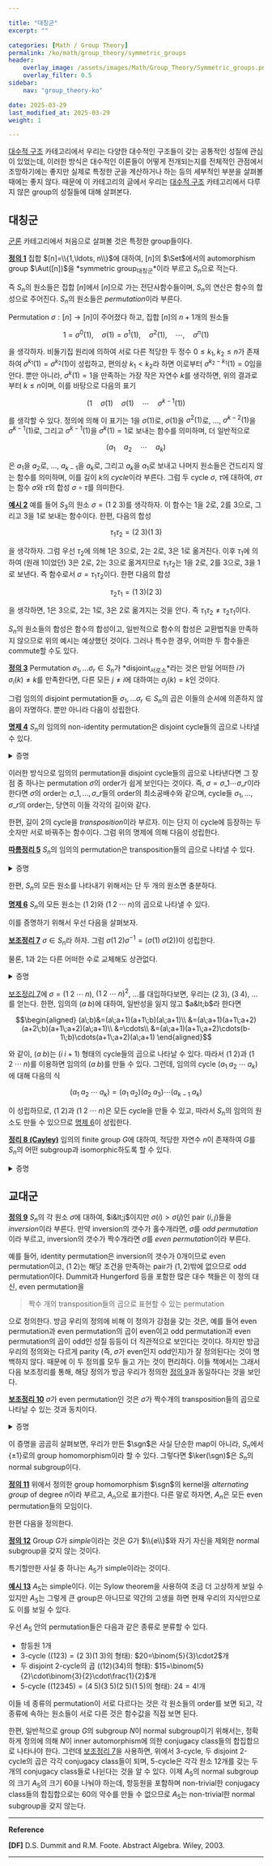 ```yaml
---

title: "대칭군"
excerpt: ""

categories: [Math / Group Theory]
permalink: /ko/math/group_theory/symmetric_groups
header:
    overlay_image: /assets/images/Math/Group_Theory/Symmetric_groups.png
    overlay_filter: 0.5
sidebar: 
    nav: "group_theory-ko"

date: 2025-03-29
last_modified_at: 2025-03-29
weight: 1

---
```


[대수적 구조](/ko/algebraic_structures) 카테고리에서 우리는 다양한 대수적인 구조들이 갖는 공통적인 성질에 관심이 있었는데, 이러한 방식은 대수적인 이론들이 어떻게 전개되는지를 전체적인 관점에서 조망하기에는 좋지만 실제로 특정한 군을 계산하거나 하는 등의 세부적인 부분을 살펴볼 때에는 좋지 않다. 때문에 이 카테고리의 글에서 우리는 [대수적 구조](/ko/algebraic_structures) 카테고리에서 다루지 않은 group의 성질들에 대해 살펴본다. 

## 대칭군

[군론](/ko/group_theory) 카테고리에서 처음으로 살펴볼 것은 특정한 group들이다. 

<div class="definition" markdown="1">

<ins id="def1">**정의 1**</ins> 집합 $[n]=\\{1,\ldots, n\\}$에 대하여, $[n]$의 $\Set$에서의 automorphism group $\Aut([n])$을 *symmetric group<sub>대칭군</sub>*이라 부르고 $S_n$으로 적는다.  

</div>

즉 $S_n$의 원소들은 집합 $[n]$에서 $[n]$으로 가는 전단사함수들이며, $S_n$의 연산은 함수의 합성으로 주어진다. $S_n$의 원소들은 *permutation*이라 부른다.

Permutation $\sigma: [n] \rightarrow [n]$이 주어졌다 하고, 집합 $[n]$의 $n+1$개의 원소들

$$1=\sigma^0(1), \quad\sigma(1)=\sigma^1(1),\quad\sigma^2(1),\quad\cdots, \quad\sigma^n(1)\tag{$\ast$}$$

을 생각하자. 비둘기집 원리에 의하여 서로 다른 적당한 두 정수 $0\leq k_1,k_2\leq n$가 존재하여 $\sigma^{k_1}(1)=\sigma^{k_2}(1)$이 성립하고, 편의상 $k_1< k_2$라 하면 이로부터 $\sigma^{k_2-k_1}(1)=0$임을 안다. 뿐만 아니라, $\sigma^k(1)=1$을 만족하는 가장 작은 자연수 $k$를 생각하면, 위의 결과로부터 $k\leq n$이며, 이를 바탕으로 다음의 표기

$$(1\quad \sigma(1)\quad \sigma(1)\quad\cdots\quad\sigma^{k-1}(1))$$

를 생각할 수 있다. 정의에 의해 이 표기는 $1$을 $\sigma(1)$로, $\sigma(1)$을 $\sigma^2(1)$로, $\ldots$, $\sigma^{k-2}(1)$을 $\sigma^{k-1}(1)$로, 그리고 $\sigma^{k-1}(1)$을 $\sigma^k(1)=1$로 보내는 함수를 의미하며, 더 일반적으로

$$(a_1\quad a_2\quad\cdots\quad a_{k})$$

은 $a_1$을 $a_2$로, $\ldots$, $a_{k-1}$을 $a_{k}$로, 그리고 $a_k$을 $a_1$로 보내고 나머지 원소들은 건드리지 않는 함수를 의미하며, 이를 길이 $k$의 *cycle*이라 부른다. 그럼 두 cycle $\sigma$, $\tau$에 대하여, $\sigma\tau$는 함수 $\sigma$와 $\tau$의 합성 $\sigma\circ\tau$를 의미한다. 

<div class="example" markdown="1">

<ins id="ex2">**예시 2**</ins> 예를 들어 $S_3$의 원소 $\sigma=(1\;2\;3)$를 생각하자. 이 함수는 $1$을 $2$로, $2$를 $3$으로, 그리고 $3$을 $1$로 보내는 함수이다. 한편, 다음의 합성

$$\tau_1\tau_2=(2\;3)(1\;3)$$

을 생각하자. 그럼 우선 $\tau_2$에 의해 $1$은 $3$으로, $2$는 $2$로, $3$은 $1$로 옮겨진다. 이후 $\tau_1$에 의하여 (원래 $1$이었던) $3$은 $2$로, $2$는 $3$으로 옮겨지므로 $\tau_1\tau_2$는 $1$을 $2$로, $2$를 $3$으로, $3$을 $1$로 보낸다. 즉 함수로서 $\sigma=\tau_1\tau_2$이다. 한편 다음의 합성

$$\tau_2\tau_1=(1\;3)(2\;3)$$

을 생각하면, $1$은 $3$으로, $2$는 $1$로, $3$은 $2$로 옮겨지는 것을 안다. 즉 $\tau_1\tau_2\neq\tau_2\tau_1$이다. 

</div>

$S_n$의 원소들의 합성은 함수의 합성이고, 일반적으로 함수의 합성은 교환법칙을 만족하지 않으므로 위의 예시는 예상했던 것이다. 그러나 특수한 경우, 어떠한 두 함수들은 commute할 수도 있다. 

<div class="definition" markdown="1">

<ins id="def3">**정의 3**</ins> Permutation $\sigma_1,\ldots\sigma_r\in S_n$가 *disjoint<sub>서로소</sub>*라는 것은 만일 어떠한 $i$가 $\sigma_i(k)\neq k$를 만족한다면, 다른 모든 $j\neq i$에 대하여는 $\sigma_j(k)=k$인 것이다. 

</div>

그럼 임의의 disjoint permutation들 $\sigma_1,\ldots\sigma_r\in S_n$의 곱은 이들의 순서에 의존하지 않음이 자명하다. 뿐만 아니라 다음이 성립한다. 

<div class="proposition" markdown="1">

<ins id="prop4">**명제 4**</ins> $S_n$의 임의의 non-identity permutation은 disjoint cycle들의 곱으로 나타낼 수 있다. 

</div>
<details class="proof" markdown="1">
<summary>증명</summary>

집합 $[n]$ 위의 equivalence realtion $\sim$을

$$i\sim j\iff \sigma^m(i)j\text{ for some $m$}$$

으로 정의하고, 그 quotient set을

$$[n]/{\sim}=\{C_1, \ldots, C_r\}$$

이라 하자. 이제 각각의 $1\leq k\leq r$에 대하여 다음의 식

$$\sigma_k(i)=\begin{cases}\sigma(x)&\text{if $x\in C_k$}\\x&\text{otherwise}\end{cases}$$

으로 정의하면 이들은 disjoint cycle이며 그 곱이 $\sigma$가 된다. 

</details>

이러한 방식으로 임의의 permutation을 disjoint cycle들의 곱으로 나타낸다면 그 장점 중 하나는 permutation $\sigma$의 order가 쉽게 보인다는 것이다. 즉, $\sigma=\sigma\_1\cdots\sigma\_r$이라 한다면 $\sigma$의 order는 $\sigma\_1,\ldots, \sigma\_r$들의 order의 최소공배수와 같으며, cycle들 $\sigma_1,\ldots, \sigma\_r$의 order는, 당연히 이들 각각의 길이와 같다. 

한편, 길이 $2$의 cycle을 *transposition*이라 부르자. 이는 단지 이 cycle에 등장하는 두 숫자만 서로 바꿔주는 함수이다. 그럼 위의 명제에 의해 다음이 성립한다.

<div class="proposition" markdown="1">

<ins id="cor5">**따름정리 5**</ins> $S_n$의 임의의 permutation은 transposition들의 곱으로 나타낼 수 있다. 

</div>
<details class="proof" markdown="1">
<summary>증명</summary>

[명제 4](#prop4)에 의하여 임의의 cycle이 transposition들의 곱으로 나타난다는 것만 증명하면 충분하다. 

$$(k_1\;k_2\;\cdots\;k_r)=(k_{r-1}\;k_r)(k_{r-2}\;k_r)\cdots(k_2\;k_r)(k_1\;k_r).$$

</details>

한편, $S_n$의 모든 원소를 나타내기 위해서는 단 두 개의 원소면 충분하다. 

<div class="proposition" markdown="1">

<ins id="prop6">**명제 6**</ins> $S_n$의 모든 원소는 $(1\;2)$와 $(1\;2\;\cdots\;n)$의 곱으로 나타낼 수 있다.

</div>
      
이를 증명하기 위해서 우선 다음을 살펴보자. 

<div class="proposition" markdown="1">

<ins id="lem7">**보조정리 7**</ins> $\sigma\in S_n$라 하자. 그럼 $\sigma(1\;2)\sigma^{-1}=(\sigma(1)\;\sigma(2))$이 성립한다.

</div>

물론, $1$과 $2$는 다른 어떠한 수로 교체해도 상관없다.

<details class="proof--alone" markdown="1">
<summary>증명</summary>

우선 임의의 $i\geq 3$에 대하여, $\sigma(1\;2)\sigma^{-1}(\sigma(i))$의 값을 생각해보자. 그럼 $\sigma(i)$는 우선 $\sigma^{-1}(\sigma(i))=i$로 먼저 옮겨진다. $i\geq 3$이므로, 이 값은 $(1\;2)$를 통해서는 변하지 않고 바로 그 다음의 $\sigma$로 인해 $\sigma(i)$로 돌아간다. 즉, $i\geq 3$인 $\sigma(i)$들은 모두 이 변환에 대해 불변이므로, 우리는 $\sigma(1)$과 $\sigma(2)$의 값만 살펴보면 된다.

$\sigma(1)$은 우선 $\sigma^{-1}$을 통해 $1$로 옮겨진다. 그 후, $(1\;2)$에서 이 값은 $2$가 된 후 $\sigma$에서 마지막으로 $\sigma(2)$가 되고, 결과적으로 $\sigma(1)$은 $\sigma(2)$로 옮겨진다. 마찬가지로 $\sigma(2)$는 $\sigma(1)$로 옮겨진다는 것을 보일 수 있다.

따라서 $\sigma(1\;2)\sigma^{-1}=(\sigma(1)\;\sigma(2))$가 성립한다.

</details>

[보조정리 7](#lem7)에 $\sigma=(1\;2\;\cdots\;n)$, $(1\;2\;\cdots\;n)^2$, $\ldots$를 대입하다보면, 우리는 $(2\;3)$, $(3\;4)$, $\ldots$를 얻는다. 한편, 임의의 $(a\;b)$에 대하여, 일반성을 잃지 않고 $a&lt;b$라 한다면

$$\begin{aligned}
    (a\;b)&=(a\;a+1)(a+1\;b)(a\;a+1)\\
    &=(a\;a+1)(a+1\;a+2)(a+2\;b)(a+1\;a+2)(a\;a+1)\\
    &=\cdots\\
    &=(a\;a+1)(a+1\;a+2)\cdots(b-1\;b)\cdots(a+1\;a+2)(a\;a+1)
\end{aligned}$$

와 같이, $(a\;b)$는 $(i\;i+1)$ 형태의 cycle들의 곱으로 나타날 수 있다. 따라서 $(1\;2)$과 $(1\;2\;\cdots\;n)$를 이용하면 임의의 $(a\;b)$를 만들 수 있다. 그런데, 임의의 cycle $(a_1\;a_2\;\cdots\;a_k)$에 대해 다음의 식

$$(a_1\;a_2\;\cdots\;a_k)=(a_1\;a_2)(a_2\;a_3)\cdots(a_{k-1}\;a_k)$$

이 성립하므로, $(1\;2)$과 $(1\;2\;\cdots\;n)$은 모든 cycle을 만들 수 있고, 따라서 $S_n$의 임의의 원소도 만들 수 있으므로 [명제 6](#prop6)이 성립한다.

<div class="proposition" markdown="1">

<ins id="thm8">**정리 8 (Cayley)**</ins> 임의의 finite group $G$에 대하여, 적당한 자연수 $n$이 존재하여 $G$를 $S_n$의 어떤 subgroup과 isomorphic하도록 할 수 있다.

</div>
<details class="proof" markdown="1">
<summary>증명</summary>

바꿔 말하자면, $\iota:G\rightarrow S_n$인 적당한 inclusion homomorphism $\iota$를 찾으면 된다. Group $G$의 각 원소 $g$에 대하여, 다음의 *left translation map*

$$L_g: G\rightarrow G,\qquad x\mapsto gx$$

을 정의하자. 그럼 cancellation law에 의하여 $L_g$는 injective homomorphism이다. 한편, 임의의 $x\in G$에 대하여, 

$$x=g(g^{-1}x)=L_g(g^{-1}x)$$

이므로, $L_g$는 surjective homomorphism이기도 하다. 즉, $L_g$는 $G$ 위에서 정의된 automorphism이 된다. $\lvert G\rvert=n$이라 하자. 그럼 $G$ 위에 정의된 automorphism은 집합 $G$ 위에 정의된 bijection이기도 하므로, $L_g$들은 모두 $S_n$들의 원소로 볼 수도 있다. 이제 $T:G\rightarrow S_n$을 다음의 식

$$T(g)=L_g$$ 

으로 정의하면, 임의의 $x\in G$에 대하여

$$T(gh)(x)=L_{gh}(x)=(gh)x=g(h(x))=(T_g\circ T_h)(x)$$

가 성립한다. 즉, $T$는 group homomorphism이다. 어렵지 않게 $T$가 injective라는 것도 확인할 수 있으므로, 원하는 결과를 얻는다.  

</details>

## 교대군

<div class="definition" markdown="1">

<ins id="def9">**정의 9**</ins> $S_n$의 각 원소 $\sigma$에 대하여, $i&lt;j$이지만 $\sigma(i)>\sigma(j)$인 pair $(i,j)$들을 *inversion*이라 부른다. 만약 inversion의 갯수가 홀수개라면, $\sigma$를 *odd permutation*이라 부르고, inversion의 갯수가 짝수개라면 $\sigma$를 *even permutation*이라 부른다. 

</div>

예를 들어, identity permutation은 inversion의 갯수가 0개이므로 even permutation이고, $(1\;2)$는 해당 조건을 만족하는 pair가 $(1,2)$밖에 없으므로 odd permutation이다. Dummit과 Hungerford 등을 포함한 많은 대수 책들은 이 정의 대신, even permutation을 

> 짝수 개의 transposition들의 곱으로 표현할 수 있는 permutation

으로 정의한다. 방금 우리의 정의에 비해 이 정의가 강점을 갖는 것은, 예를 들어 even permutation과 even permutation의 곱이 even이고 odd permutation과 even permutation의 곱이 odd인 성질 등등이 더 직관적으로 보인다는 것이다. 하지만 방금 우리의 정의와는 다르게 parity (즉, $\sigma$가 even인지 odd인지)가 잘 정의된다는 것이 명백하지 않다. 때문에 이 두 정의를 모두 들고 가는 것이 편리하다. 이들 책에서는 그래서 다음 보조정리를 통해, 해당 정의가 방금 우리가 정의한 [정의 9](#def9)과 동일하다는 것을 보인다. 

<div class="proposition" markdown="1">

<ins id="lem10">**보조정리 10**</ins> $\sigma$가 even permutation인 것은 $\sigma$가 짝수개의 transposition들의 곱으로 나타날 수 있는 것과 동치이다.

</div>
<details class="proof" markdown="1">
<summary>증명</summary>

$n$개의 variable $x_1,\ldots, x_n$에 대하여, *Vandermonde polynomial* $\Delta$를 다음의 식

$$\Delta=\prod_{1\leq i< j\leq n}(x_i-x_j)$$

로 정의하자. $\Delta$는 $i&lt; j$를 만족하는 모든 pair $(i,j)$에 해당하는 term $(x_i-x_j)$들의 곱으로만 이루어진 polynomial이라는 것을 쉽게 관찰할 수 있다. 이제 $\Delta$에 precomposition을 적용해 $\sigma(\Delta)$를 만들자. 즉

$$\sigma(\Delta)=\prod_{1\leq i< j\leq n}(x_{\sigma(i)}-x_{\sigma(j)})$$

이다. 그럼 각각의 pair $(i,j)$에 대하여, term $(x_{\sigma(i)}-x_{\sigma(j)})$는 $\sigma(i)$와 $\sigma(j)$의 대소관계에 따라 

$$(x_{\sigma(i)}-x_{\sigma(j)})=\begin{cases}(x_{\sigma(i)}-x_{\sigma(j)})&\text{if $\sigma(i)<\sigma(j)$}\\-(x_{\sigma(j)}-x_{\sigma(i)})&\text{if $\sigma(i)>\sigma(j)$}\end{cases}\tag{1}$$

으로 바꾸어 쓸 수 있다. 또, $\sigma$는 bijection이므로, 이렇게 모든 term을 바꾸어 써 주면 $\sigma(\Delta)$는 부호만 제외하면 $\Delta$와 정확하게 같은 polynomial이 됨을 알 수 있다. 따라서 $\sgn(\sigma)=\sigma(\Delta)/\Delta$로 정의하면, $\sgn(\sigma)$는 정확하게 [정의 9](#def9)의 sense에서 정의된 $\sigma$의 parity가 된다.   

정의로부터, $\sigma$가 transposition이라면 $\sgn(\sigma)=-1$인 것은 자명하다. 따라서 만일 $\sgn$이 multiplicative하다는 것만 보인다면, 

$$\text{$\sigma$ odd}\iff\text{$\sgn(\sigma)=-1$}\iff\text{$\sigma$ is a product of odd number of permutation}$$ 

이 되므로 원하는 결과를 얻을 것이다. 두 permutation $\sigma$, $\tau$가 주어졌다 하자. $\sgn(\sigma\tau)$의 값을 계산해야 한다. $\tau$가 $k$개의 inversion을 갖는다 가정하자. 즉, $\sgn(\tau)=(-1)^k$이고, 이 $k$개의 $-1$들은 모두 식 (1)에서 나오는 factor들이다. 이제 $\sgn(\sigma\tau)$의 값을 계산하기 위해서는 우선

$$\prod_{1\leq i< j\leq n}(x_{\tau(i)}-x_{\tau(j)})=(-1)^k\Delta$$

의 양 변에 $(-1)^k$를 곱하여, 좌변의 각 term들을 원래대로 되돌려놓고 (즉, 이 상황에서 좌변은 곱셈 순서만 바뀐 $\Delta$이다), 이 원래대로 되돌아간 polynomial에 $\sigma$를 적용시켜주면 된다. 따라서, 만일 $\sigma$의 inversion의 갯수가 $l$개였다면, $\Delta$ 앞에 붙는 factor는 $(-1)^{k+l}$이었을 것이고, 이것이 곧 $\sgn$의 multiplicativity를 보장한다.
 
</details>

이 증명을 곰곰히 살펴보면, 우리가 만든 $\sgn$은 사실 단순한 map이 아니라, $S_n$에서 $\{\pm 1\}$로의 group homomorphism이라 할 수 있다. 그렇다면 $\ker(\sgn)$은 $S_n$의 normal subgroup이다.

<div class="definition" markdown="1">

<ins id="def11">**정의 11**</ins> 위에서 정의한 group homomorphism $\sgn$의 kernel을 *alternating group* of degree $n$이라 부르고, $A_n$으로 표기한다. 다른 말로 하자면, $A_n$은 모든 even permutation들의 모임이다.

</div>

한편 다음을 정의한다. 

<div class="definition" markdown="1">

<ins id="def12">**정의 12**</ins> Group $G$가 *simple*이라는 것은 $G$가 $\\{e\\}$와 자기 자신을 제외한 normal subgroup을 갖지 않는 것이다.

</div>

특기할만한 사실 중 하나는 $A_5$가 simple이라는 것이다. 

<div class="example" markdown="1">

<ins id="ex13">**예시 13**</ins> $A_5$는 simple이다. 이는 Sylow theorem을 사용하여 조금 더 고상하게 보일 수 있지만 $A_5$는 그렇게 큰 group은 아니므로 약간의 고생을 하면 현재 우리의 지식만으로도 이를 보일 수 있다. 

우선 $A_5$ 안의 permutation들은 다음과 같은 종류로 분류할 수 있다.

- 항등원 1개
- 3-cycle ($(123)=(2\;3)(1\;3)$의 형태): $20=\binom{5}{3}\cdot2$개
- 두 disjoint 2-cycle의 곱 ($(12)(34)$의 형태): $15=\binom{5}{2}\cdot\binom{3}{2}\cdot\frac{1}{2}$개
- 5-cycle ($(12345)=(4\;5)(3\;5)(2\;5)(1\;5)$의 형태): $24=4!$개

이들 네 종류의 permutation이 서로 다르다는 것은 각 원소들의 order를 보면 되고, 각 종류에 속하는 원소들이 서로 다른 것은 함수값을 직접 보면 된다. 

한편, 일반적으로 group $G$의 subgroup $N$이 normal subgroup이기 위해서는, 정확하게 정의에 의해 $N$이 inner automorphism에 의한 conjugacy class들의 합집합으로 나타나야 한다. 그런데 [보조정리 7](#lem7)을 사용하면, 위에서 3-cycle, 두 disjoint 2-cycle의 곱은 각각 conjugacy class들이 되며, $5$-cycle은 각각 원소 12개를 갖는 두 개의 conjugacy class들로 나뉜다는 것을 알 수 있다. 이제 $A_5$의 normal subgroup의 크기 $A_5$의 크기 $60$을 나눠야 하는데, 항등원을 포함하며 non-trivial한 conjugacy class들의 합집합으로는 $60$의 약수를 만들 수 없으므로 $A_5$는 non-trivial한 normal subgroup을 갖지 않는다. 

</div>

---
**Reference**

**[DF]** D.S. Dummit and R.M. Foote. Abstract Algebra. Wiley, 2003.

---
